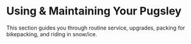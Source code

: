 # Using & Maintaining Your Pugsley

This section guides you through routine service, upgrades, packing for bikepacking, and riding in snow/ice.  